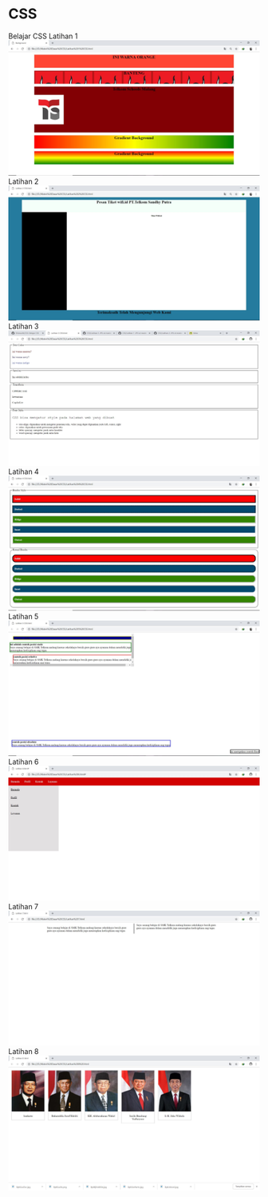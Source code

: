# CSS
Belajar CSS
Latihan 1
![alt text](https://github.com/Dhimas46/CSS/blob/master/Latihan%201%20.JPG)
Latihan 2
![alt text](https://github.com/Dhimas46/CSS/blob/master/Latihan%202%20.JPG)
Latihan 3
![alt text](https://github.com/Dhimas46/CSS/blob/master/Latihan%203.JPG)
Latihan 4
![alt text](https://github.com/Dhimas46/CSS/blob/master/Latihan%204%20.JPG)
Latihan 5
![alt text](https://github.com/Dhimas46/CSS/blob/master/Latihan%205%20.JPG)
Latihan 6
![alt text](https://github.com/Dhimas46/CSS/blob/master/Latihan%206%20.JPG)
Latihan 7
![alt text](https://github.com/Dhimas46/CSS/blob/master/Latihan%207%20.JPG)
Latihan 8
![alt text](https://github.com/Dhimas46/CSS/blob/master/Latihan%208%20.JPG)
